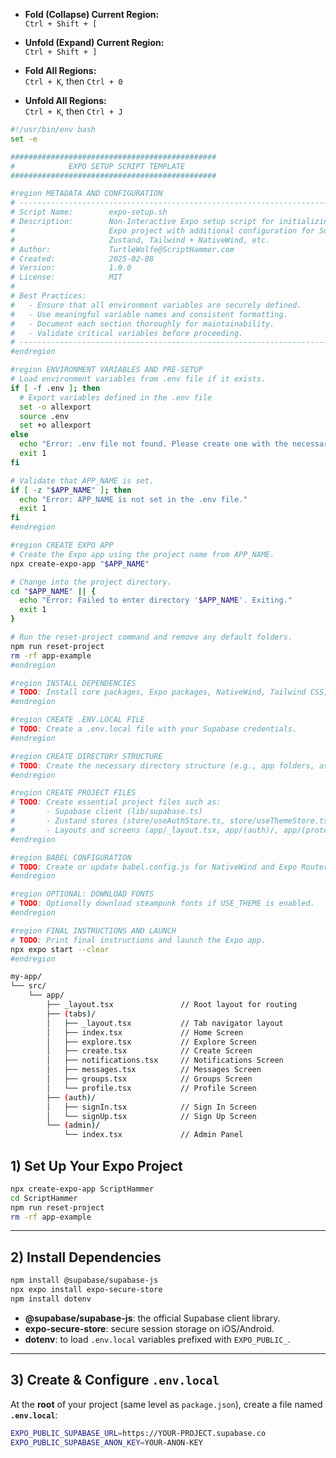- **Fold (Collapse) Current Region:**  
  `Ctrl + Shift + [`

- **Unfold (Expand) Current Region:**  
  `Ctrl + Shift + ]`

- **Fold All Regions:**  
  `Ctrl + K`, then `Ctrl + 0`

- **Unfold All Regions:**  
  `Ctrl + K`, then `Ctrl + J`

```bash
#!/usr/bin/env bash
set -e

##############################################
#            EXPO SETUP SCRIPT TEMPLATE
##############################################

#region METADATA AND CONFIGURATION
# -----------------------------------------------------------------------------
# Script Name:        expo-setup.sh
# Description:        Non-Interactive Expo setup script for initializing an
#                     Expo project with additional configuration for Supabase,
#                     Zustand, Tailwind + NativeWind, etc.
# Author:             TurtleWolfe@ScriptHammer.com
# Created:            2025-02-08
# Version:            1.0.0
# License:            MIT
#
# Best Practices:
#   - Ensure that all environment variables are securely defined.
#   - Use meaningful variable names and consistent formatting.
#   - Document each section thoroughly for maintainability.
#   - Validate critical variables before proceeding.
# -----------------------------------------------------------------------------
#endregion

#region ENVIRONMENT VARIABLES AND PRE-SETUP
# Load environment variables from .env file if it exists.
if [ -f .env ]; then
  # Export variables defined in the .env file
  set -o allexport
  source .env
  set +o allexport
else
  echo "Error: .env file not found. Please create one with the necessary environment variables."
  exit 1
fi

# Validate that APP_NAME is set.
if [ -z "$APP_NAME" ]; then
  echo "Error: APP_NAME is not set in the .env file."
  exit 1
fi
#endregion

#region CREATE EXPO APP
# Create the Expo app using the project name from APP_NAME.
npx create-expo-app "$APP_NAME"

# Change into the project directory.
cd "$APP_NAME" || {
  echo "Error: Failed to enter directory '$APP_NAME'. Exiting."
  exit 1
}

# Run the reset-project command and remove any default folders.
npm run reset-project
rm -rf app-example
#endregion

#region INSTALL DEPENDENCIES
# TODO: Install core packages, Expo packages, NativeWind, Tailwind CSS, etc.
#endregion

#region CREATE .ENV.LOCAL FILE
# TODO: Create a .env.local file with your Supabase credentials.
#endregion

#region CREATE DIRECTORY STRUCTURE
# TODO: Create the necessary directory structure (e.g., app folders, assets, store, lib, components).
#endregion

#region CREATE PROJECT FILES
# TODO: Create essential project files such as:
#       - Supabase client (lib/supabase.ts)
#       - Zustand stores (store/useAuthStore.ts, store/useThemeStore.ts)
#       - Layouts and screens (app/_layout.tsx, app/(auth)/, app/(protected)/, etc.)
#endregion

#region BABEL CONFIGURATION
# TODO: Create or update babel.config.js for NativeWind and Expo Router.
#endregion

#region OPTIONAL: DOWNLOAD FONTS
# TODO: Optionally download steampunk fonts if USE_THEME is enabled.
#endregion

#region FINAL INSTRUCTIONS AND LAUNCH
# TODO: Print final instructions and launch the Expo app.
npx expo start --clear
#endregion


```

```bash
my-app/
└── src/
    └── app/
        ├── _layout.tsx               // Root layout for routing
        ├── (tabs)/
        │   ├── _layout.tsx           // Tab navigator layout
        │   ├── index.tsx             // Home Screen
        │   ├── explore.tsx           // Explore Screen
        │   ├── create.tsx            // Create Screen
        │   ├── notifications.tsx     // Notifications Screen
        │   ├── messages.tsx          // Messages Screen
        │   ├── groups.tsx            // Groups Screen
        │   └── profile.tsx           // Profile Screen
        ├── (auth)/
        │   ├── signIn.tsx            // Sign In Screen
        │   └── signUp.tsx            // Sign Up Screen
        └── (admin)/
            └── index.tsx             // Admin Panel
```

## 1) Set Up Your Expo Project

```bash
npx create-expo-app ScriptHammer
cd ScriptHammer
npm run reset-project
rm -rf app-example
```

---

## 2) Install Dependencies

```bash
npm install @supabase/supabase-js
npx expo install expo-secure-store
npm install dotenv
```

- **@supabase/supabase-js**: the official Supabase client library.  
- **expo-secure-store**: secure session storage on iOS/Android.  
- **dotenv**: to load `.env.local` variables prefixed with `EXPO_PUBLIC_`.

---

## 3) Create & Configure `.env.local`

At the **root** of your project (same level as `package.json`), create a file named **`.env.local`**:

```bash
EXPO_PUBLIC_SUPABASE_URL=https://YOUR-PROJECT.supabase.co
EXPO_PUBLIC_SUPABASE_ANON_KEY=YOUR-ANON-KEY
```

